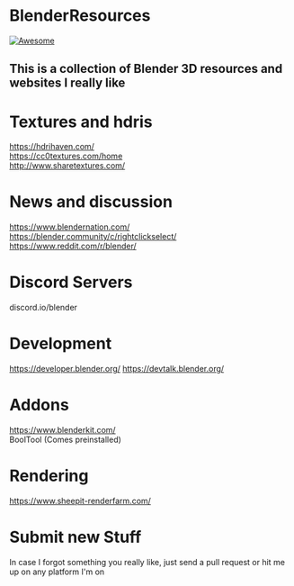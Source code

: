 # BlenderResources
[![Awesome](https://awesome.re/badge.svg)](https://awesome.re)
## This is a collection of Blender 3D resources and websites I really like

# Textures and hdris
https://hdrihaven.com/  
https://cc0textures.com/home  
http://www.sharetextures.com/  

# News and discussion

https://www.blendernation.com/  
https://blender.community/c/rightclickselect/
https://www.reddit.com/r/blender/

# Discord Servers
discord.io/blender

# Development
https://developer.blender.org/
https://devtalk.blender.org/

# Addons

https://www.blenderkit.com/  
BoolTool (Comes preinstalled)

# Rendering

https://www.sheepit-renderfarm.com/

# Submit new Stuff
In case I forgot something you really like, just send a pull request or hit me up on any platform I'm on
